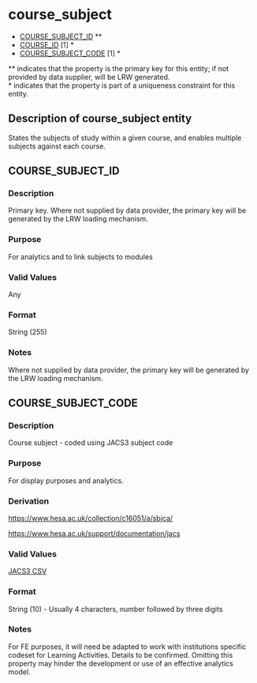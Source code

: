 # course_subject
* [COURSE_SUBJECT_ID](#course_subject_id) **
* [COURSE_ID](course.md#course_id) [1] *
* [COURSE_SUBJECT_CODE](#course_subject_code) [1] *

\** indicates that the property is the primary key for this entity; if not provided by data supplier, will be LRW generated.   
\* indicates that the property is part of a uniqueness constraint for this entity.

## Description of course_subject entity
States the subjects of study within a given course, and enables multiple subjects against each course.

## COURSE_SUBJECT_ID
### Description
Primary key. Where not supplied by data provider, the primary key will be generated by the LRW loading mechanism.

### Purpose
For analytics and to link subjects to modules

### Valid Values
Any

### Format
String (255)

### Notes
Where not supplied by data provider, the primary key will be generated by the LRW loading mechanism.


## COURSE_SUBJECT_CODE
### Description
Course subject - coded using JACS3 subject code

### Purpose
For display purposes and analytics.

### Derivation
https://www.hesa.ac.uk/collection/c16051/a/sbjca/

https://www.hesa.ac.uk/support/documentation/jacs

### Valid Values
[JACS3 CSV](../media/jacs3-valid-entries.csv)

### Format
String (10) - Usually 4 characters, number followed by three digits

### Notes
For FE purposes, it will need be adapted to work with institutions specific codeset for Learning Activities. Details to be confirmed.
Omitting this property may hinder the development or use of an effective analytics model.
